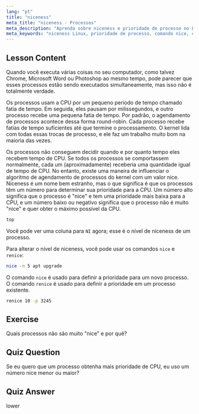 ```yaml
---
lang: "pt"
title: "niceness"
meta_title: "niceness - Processos"
meta_description: "Aprenda sobre niceness e prioridade de processo no Linux. Entenda os comandos nice e renice para gerenciar o tempo de CPU para processos. Melhore o desempenho do sistema!"
meta_keywords: "niceness Linux, prioridade de processo, comando nice, comando renice, tutorial Linux, agendamento de CPU, Linux para iniciantes, guia Linux"
---
```


## Lesson Content

Quando você executa várias coisas no seu computador, como talvez Chrome, Microsoft Word ou Photoshop ao mesmo tempo, pode parecer que esses processos estão sendo executados simultaneamente, mas isso não é totalmente verdade.

Os processos usam a CPU por um pequeno período de tempo chamado fatia de tempo. Em seguida, eles pausam por milissegundos, e outro processo recebe uma pequena fatia de tempo. Por padrão, o agendamento de processos acontece dessa forma round-robin. Cada processo recebe fatias de tempo suficientes até que termine o processamento. O kernel lida com todas essas trocas de processo, e ele faz um trabalho muito bom na maioria das vezes.

Os processos não conseguem decidir quando e por quanto tempo eles recebem tempo de CPU. Se todos os processos se comportassem normalmente, cada um (aproximadamente) receberia uma quantidade igual de tempo de CPU. No entanto, existe uma maneira de influenciar o algoritmo de agendamento de processos do kernel com um valor nice. Niceness é um nome bem estranho, mas o que significa é que os processos têm um número para determinar sua prioridade para a CPU. Um número alto significa que o processo é "nice" e tem uma prioridade mais baixa para a CPU, e um número baixo ou negativo significa que o processo não é muito "nice" e quer obter o máximo possível da CPU.

```bash
top
```

Você pode ver uma coluna para `NI` agora; esse é o nível de niceness de um processo.

Para alterar o nível de niceness, você pode usar os comandos `nice` e `renice`:

```bash
nice -n 5 apt upgrade
```

O comando `nice` é usado para definir a prioridade para um novo processo. O comando `renice` é usado para definir a prioridade em um processo existente.

```bash
renice 10 -p 3245
```

## Exercise

Quais processos não são muito "nice" e por quê?

## Quiz Question

Se eu quero que um processo obtenha mais prioridade de CPU, eu uso um número nice menor ou maior?

## Quiz Answer

lower
